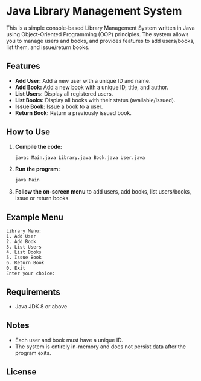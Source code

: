 # Java Library Management System

This is a simple console-based Library Management System written in Java using Object-Oriented Programming (OOP) principles. The system allows you to manage users and books, and provides features to add users/books, list them, and issue/return books.

## Features

- **Add User:** Add a new user with a unique ID and name.
- **Add Book:** Add a new book with a unique ID, title, and author.
- **List Users:** Display all registered users.
- **List Books:** Display all books with their status (available/issued).
- **Issue Book:** Issue a book to a user.
- **Return Book:** Return a previously issued book.

## How to Use

1. **Compile the code:**
    ```sh
    javac Main.java Library.java Book.java User.java
    ```

2. **Run the program:**
    ```sh
    java Main
    ```

3. **Follow the on-screen menu** to add users, add books, list users/books, issue or return books.

## Example Menu

```
Library Menu:
1. Add User
2. Add Book
3. List Users
4. List Books
5. Issue Book
6. Return Book
0. Exit
Enter your choice:
```

## Requirements

- Java JDK 8 or above

## Notes

- Each user and book must have a unique ID.
- The system is entirely in-memory and does not persist data after the program exits.

## License
